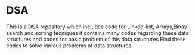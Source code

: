 # DSA
This is a DSA repository which includes code for Linked-list, Arrays,Binay search and sorting tecniques 
it contains many codes regarding these data structures and codes for basic problem of this data structures
Find these codes to solve various problems of data structures 

